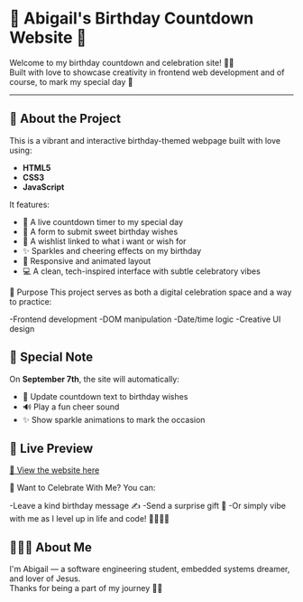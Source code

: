 # 🎉 Abigail's Birthday Countdown Website 🎂

Welcome to my birthday countdown and celebration site! 🧁✨  
Built with love to showcase creativity in frontend web development and of course, to mark my special day 🎉

---

## 🌟 About the Project

This is a vibrant and interactive birthday-themed webpage built with love using:
- **HTML5**
- **CSS3**
- **JavaScript**

It features:
- 🎈 A live countdown timer to my special day  
- 🎁 A form to submit sweet birthday wishes  
- 🧁 A wishlist linked to what i want or wish for 
- ✨ Sparkles and cheering effects on my birthday  
- 🎉 Responsive and animated layout  
- 💻 A clean, tech-inspired interface with subtle celebratory vibes  

🎯 Purpose
This project serves as both a digital celebration space and a way to practice:

-Frontend development
-DOM manipulation
-Date/time logic
-Creative UI design

## 📅 Special Note

On **September 7th**, the site will automatically:

- 🎉 Update countdown text to birthday wishes  
- 🔊 Play a fun cheer sound  
- ✨ Show sparkle animations to mark the occasion

## 📍 Live Preview

[🔗 View the website here](https://abbie2005.github.io/My-Birthday-Countdown/) 

💌 Want to Celebrate With Me?
You can:

-Leave a kind birthday message ✍️
-Send a surprise gift 🎁
-Or simply vibe with me as I level up in life and code! 🧁👩🏽‍💻

## 🙋🏽‍♀️ About Me

I'm Abigail — a software engineering student, embedded systems dreamer, and lover of Jesus.  
Thanks for being a part of my journey 🫶🏽